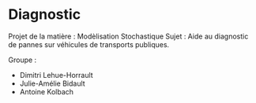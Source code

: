 # Diagnostic
Projet de la matière : Modèlisation Stochastique
Sujet : Aide au diagnostic de pannes sur véhicules de transports publiques.

Groupe :
- Dimitri Lehue-Horrault
- Julie-Amélie Bidault
- Antoine Kolbach
